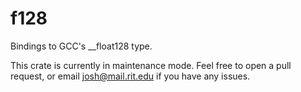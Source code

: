 # f128
Bindings to GCC's __float128 type.

This crate is currently in maintenance mode. Feel free to open a pull request, or email josh@mail.rit.edu if you have any issues. 
